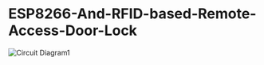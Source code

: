 # ESP8266-And-RFID-based-Remote-Access-Door-Lock

![Circuit Diagram1](https://github.com/PrateekSinghRajput/ESP8266-And-RFID-based-Remote-Access-Door-Lock/assets/92904643/5c3c2ad0-20e9-4f1e-97e2-768e009cc713)
